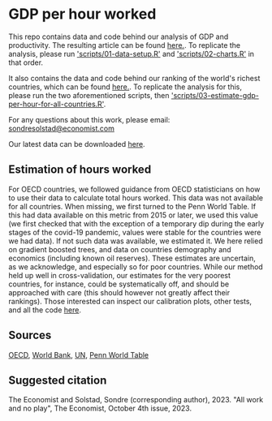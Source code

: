 # GDP per hour worked

This repo contains data and code behind our analysis of GDP and productivity. The resulting article can be found [here.](https://www.economist.com/graphic-detail/2023/10/04/productivity-has-grown-faster-in-western-europe-than-in-america). To replicate the analysis, please run ['scripts/01-data-setup.R'](scripts/01-data-setup.R) and ['scripts/02-charts.R'](scripts/02-charts.R) in that order. 

It also contains the data and code behind our ranking of the world's richest countries, which can be found [here.](https://www.economist.com). To replicate the analysis for this, please run the two aforementioned scripts, then ['scripts/03-estimate-gdp-per-hour-for-all-countries.R'](scripts/03-estimate-gdp-per-hour-for-all-countries.R).

For any questions about this work, please email: sondresolstad@economist.com

Our latest data can be downloaded [here](https://github.com/TheEconomist/the-economist-gdp-per-hour-estimates/blob/main/output-data/gdp_over_hours_worked_with_estimated_hours_worked.csv).

## Estimation of hours worked
For OECD countries, we followed guidance from OECD statisticians on how to use their data to calculate total hours worked. This data was not available for all countries. When missing, we first turned to the Penn World Table. If this had data available on this metric from 2015 or later, we used this value (we first checked that with the exception of a temporary dip during the early stages of the covid-19 pandemic, values were stable for the countries were we had data). If not such data was available, we estimated it. We here relied on gradient boosted trees, and data on countries demography and economics (including known oil reserves). These estimates are uncertain, as we acknowledge, and especially so for poor countries. While our method held up well in cross-validation, our estimates for the very poorest countries, for instance, could be systematically off, and should be approached with care (this should however not greatly affect their rankings). Those interested can inspect our calibration plots, other tests, and all the code [here](https://github.com/TheEconomist/the-economist-gdp-per-hour-estimates/blob/main/output-data/gdp_over_hours_worked_with_estimated_hours_worked.csv).

## Sources
[OECD](https://data.oecd.org/), [World Bank](https://data.worldbank.org/), [UN](https://population.un.org/dataportal/), [Penn World Table](https://www.rug.nl/ggdc/productivity/pwt/?lang=en)

## Suggested citation
The Economist and Solstad, Sondre (corresponding author), 2023. "All work and no play", The Economist, October 4th issue, 2023.

